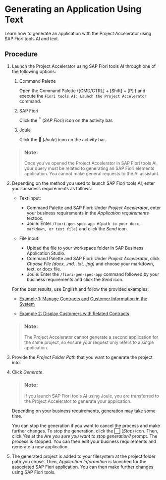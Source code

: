 <!-- loioe7f9f8c26ebb4ab181372d09bb054cac -->

<link rel="stylesheet" type="text/css" href="css/sap-icons.css"/>

# Generating an Application Using Text

Learn how to generate an application with the Project Accelerator using SAP Fiori tools AI and text.



<a name="loioe7f9f8c26ebb4ab181372d09bb054cac__section_dbw_jbt_51c"/>

## Procedure

1.  Launch the Project Accelerator using SAP Fiori tools AI through one of the following options:

    1.  Command Palette

        Open the Command Palette \([CMD/CTRL\] + [Shift\] + [P\] \) and execute the `Fiori tools AI: Launch the Project Accelerator` command.

    2.  SAP Fiori

        Click the <span class="SAP-icons-TNT-V3"></span> \(*SAP Fiori*\) icon on the activity bar.

    3.  Joule

        Click the <span class="SAP-icons-TNT-V3"></span> \(*Joule*\) icon on the activity bar.


    > ### Note:  
    > Once you’ve opened the Project Accelerator in SAP Fiori tools AI, your query must be related to generating an SAP Fiori elements application. You cannot make general requests to the AI assistant.

2.  Depending on the method you used to launch SAP Fiori tools AI, enter your business requirements as follows:

    -   Text input:
        -   Command Palette and SAP Fiori: Under *Project Accelerator*, enter your business requirements in the *Application requirements* textbox.
        -   Joule: Enter `/fiori-gen-spec-app #(path to your docx, markdown, or text file)` and click the *Send* icon.

    -   File input:
        -   Upload the file to your workspace folder in SAP Business Application Studio.
        -   Command Palette and SAP Fiori: Under *Project Accelerator*, click *Choose File \(docx, .md, .txt, .jpg\)* and choose your markdown, text, or docx file.
        -   Joule: Enter the `/fiori-gen-spec-app` command followed by your business requirements and click the *Send* icon.


    For the best results, use English and follow the provided examples:

    -   [Example 1: Manage Contracts and Customer Information in the System](example-1-manage-contracts-and-customer-information-in-the-system-c1bccf2.md)

    -   [Example 2: Display Customers with Related Contracts](example-2-display-customers-with-related-contracts-a6c978f.md)

    > ### Note:  
    > The Project Accelerator cannot generate a second application for the same project, so ensure your request only refers to a single application.

3.  Provide the *Project Folder Path* that you want to generate the project into.
4.  Click *Generate*.

    > ### Note:  
    > If you launch SAP Fiori tools AI using Joule, you are transferred to the Project Accelerator to generate your application.

    Depending on your business requirements, generation may take some time.

    You can stop the generation if you want to cancel the process and make further changes. To stop the generation, click the :white_large_square: \(*Stop*\) icon. Then, click *Yes* at the *Are you sure you want to stop generation?* prompt. The process is stopped. You can then edit your business requirements and generate a new application.

5.  The generated project is added to your filesystem at the project folder path you chose. Then, *Application Information* is launched for the associated SAP Fiori application. You can then make further changes using SAP Fiori tools.


